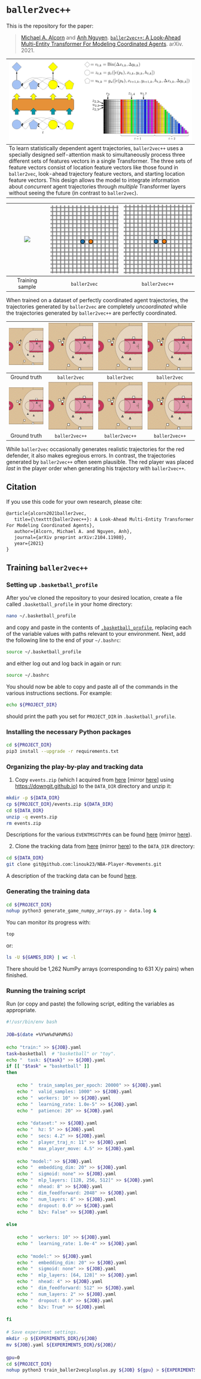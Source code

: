 # <code>baller2vec++</code>

This is the repository for the paper:

>[Michael A. Alcorn](https://sites.google.com/view/michaelaalcorn) and [Anh Nguyen](http://anhnguyen.me). [`baller2vec++`: A Look-Ahead Multi-Entity Transformer For Modeling Coordinated Agents](https://arxiv.org/abs/2104.11980). arXiv. 2021.

| <img src="images/baller2vec++.svg"> |
|:--|
| To learn statistically dependent agent trajectories, <code>baller2vec++</code> uses a specially designed self-attention mask to simultaneously process three different sets of features vectors in a single Transformer. The three sets of feature vectors consist of location feature vectors like those found in <code>baller2vec</code>, look-ahead trajectory feature vectors, and starting location feature vectors. This design allows the model to integrate information about *concurrent* agent trajectories through *multiple* Transformer layers without seeing the future (in contrast to <code>baller2vec</code>). |

| <img src="images/train_cropped.gif" width="200"> | <img src="images/20210408161424_cropped.gif" width="200"> | <img src="images/20210408160343_cropped.gif" width="200"> |
|:--:|:--:|:--:|
| Training sample | <code>baller2vec</code> | <code>baller2vec++</code> |

When trained on a dataset of perfectly coordinated agent trajectories,  the trajectories generated by <code>baller2vec</code> are completely *uncoordinated* while the trajectories generated by <code>baller2vec++</code> are perfectly coordinated.

| <img src="images/267_3_truth_cropped.gif" width="200"> | <img src="images/267_3_gen_baller2vec_7_cropped.gif" width="200"> | <img src="images/267_3_gen_baller2vec_0_cropped.gif" width="200"> | <img src="images/267_3_gen_baller2vec_1_cropped.gif" width="200"> |
|:--:|:--:|:--:|:--:|
| Ground truth | <code>baller2vec</code> | <code>baller2vec</code> | <code>baller2vec</code> |
| <img src="images/267_3_truth_cropped.gif" width="200"> | <img src="images/267_3_gen_baller2vec++_7_cropped.gif" width="200"> | <img src="images/267_3_gen_baller2vec++_8_cropped.gif" width="200"> | <img src="images/267_3_gen_baller2vec++_9_cropped.gif" width="200"> |
| Ground truth | <code>baller2vec++</code> | <code>baller2vec++</code> | <code>baller2vec++</code> |

While <code>baller2vec</code> occasionally generates realistic trajectories for the red defender, it also makes egregious errors.
In contrast, the trajectories generated by <code>baller2vec++</code> often seem plausible.
The red player was placed *last* in the player order when generating his trajectory with <code>baller2vec++</code>.

## Citation

If you use this code for your own research, please cite:

```
@article{alcorn2021baller2vec,
   title={\texttt{baller2vec++}: A Look-Ahead Multi-Entity Transformer For Modeling Coordinated Agents},
   author={Alcorn, Michael A. and Nguyen, Anh},
   journal={arXiv preprint arXiv:2104.11980},
   year={2021}
}
```

## Training <code>baller2vec++</code>

### Setting up `.basketball_profile`

After you've cloned the repository to your desired location, create a file called `.basketball_profile` in your home directory:

```bash
nano ~/.basketball_profile
```

and copy and paste in the contents of [`.basketball_profile`](.basketball_profile), replacing each of the variable values with paths relevant to your environment.
Next, add the following line to the end of your `~/.bashrc`:

```bash
source ~/.basketball_profile
```

and either log out and log back in again or run:

```bash
source ~/.bashrc
```

You should now be able to copy and paste all of the commands in the various instructions sections.
For example:

```bash
echo ${PROJECT_DIR}
```

should print the path you set for `PROJECT_DIR` in `.basketball_profile`.

### Installing the necessary Python packages

```bash
cd ${PROJECT_DIR}
pip3 install --upgrade -r requirements.txt
```

### Organizing the play-by-play and tracking data

1) Copy `events.zip` (which I acquired from [here](https://github.com/sealneaward/nba-movement-data/tree/master/data/events) \[mirror [here](https://github.com/airalcorn2/nba-movement-data/tree/master/data/events)\] using https://downgit.github.io) to the `DATA_DIR` directory and unzip it:

```bash
mkdir -p ${DATA_DIR}
cp ${PROJECT_DIR}/events.zip ${DATA_DIR}
cd ${DATA_DIR}
unzip -q events.zip
rm events.zip
```

Descriptions for the various `EVENTMSGTYPE`s can be found [here](https://github.com/rd11490/NBA_Tutorials/tree/master/analyze_play_by_play) (mirror [here](https://github.com/airalcorn2/NBA_Tutorials/tree/master/analyze_play_by_play)).

2) Clone the tracking data from [here](https://github.com/linouk23/NBA-Player-Movements) (mirror [here](https://github.com/airalcorn2/NBA-Player-Movements)) to the `DATA_DIR` directory:

```bash
cd ${DATA_DIR}
git clone git@github.com:linouk23/NBA-Player-Movements.git
```

A description of the tracking data can be found [here](https://danvatterott.com/blog/2016/06/16/creating-videos-of-nba-action-with-sportsvu-data/).

### Generating the training data

```bash
cd ${PROJECT_DIR}
nohup python3 generate_game_numpy_arrays.py > data.log &
```

You can monitor its progress with:

```bash
top
```

or:

```bash
ls -U ${GAMES_DIR} | wc -l
```

There should be 1,262 NumPy arrays (corresponding to 631 X/y pairs) when finished.

### Running the training script

Run (or copy and paste) the following script, editing the variables as appropriate.

```bash
#!/usr/bin/env bash

JOB=$(date +%Y%m%d%H%M%S)

echo "train:" >> ${JOB}.yaml
task=basketball  # "basketball" or "toy".
echo "  task: ${task}" >> ${JOB}.yaml
if [[ "$task" = "basketball" ]]
then

    echo "  train_samples_per_epoch: 20000" >> ${JOB}.yaml
    echo "  valid_samples: 1000" >> ${JOB}.yaml
    echo "  workers: 10" >> ${JOB}.yaml
    echo "  learning_rate: 1.0e-5" >> ${JOB}.yaml
    echo "  patience: 20" >> ${JOB}.yaml

    echo "dataset:" >> ${JOB}.yaml
    echo "  hz: 5" >> ${JOB}.yaml
    echo "  secs: 4.2" >> ${JOB}.yaml
    echo "  player_traj_n: 11" >> ${JOB}.yaml
    echo "  max_player_move: 4.5" >> ${JOB}.yaml

    echo "model:" >> ${JOB}.yaml
    echo "  embedding_dim: 20" >> ${JOB}.yaml
    echo "  sigmoid: none" >> ${JOB}.yaml
    echo "  mlp_layers: [128, 256, 512]" >> ${JOB}.yaml
    echo "  nhead: 8" >> ${JOB}.yaml
    echo "  dim_feedforward: 2048" >> ${JOB}.yaml
    echo "  num_layers: 6" >> ${JOB}.yaml
    echo "  dropout: 0.0" >> ${JOB}.yaml
    echo "  b2v: False" >> ${JOB}.yaml

else

    echo "  workers: 10" >> ${JOB}.yaml
    echo "  learning_rate: 1.0e-4" >> ${JOB}.yaml

    echo "model:" >> ${JOB}.yaml
    echo "  embedding_dim: 20" >> ${JOB}.yaml
    echo "  sigmoid: none" >> ${JOB}.yaml
    echo "  mlp_layers: [64, 128]" >> ${JOB}.yaml
    echo "  nhead: 4" >> ${JOB}.yaml
    echo "  dim_feedforward: 512" >> ${JOB}.yaml
    echo "  num_layers: 2" >> ${JOB}.yaml
    echo "  dropout: 0.0" >> ${JOB}.yaml
    echo "  b2v: True" >> ${JOB}.yaml

fi

# Save experiment settings.
mkdir -p ${EXPERIMENTS_DIR}/${JOB}
mv ${JOB}.yaml ${EXPERIMENTS_DIR}/${JOB}/

gpu=0
cd ${PROJECT_DIR}
nohup python3 train_baller2vecplusplus.py ${JOB} ${gpu} > ${EXPERIMENTS_DIR}/${JOB}/train.log &
```
